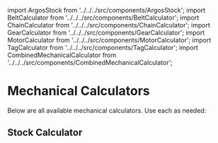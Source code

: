 import ArgosStock from '../../../src/components/ArgosStock';
import BeltCalculator from '../../../src/components/BeltCalculator';
import ChainCalculator from '../../../src/components/ChainCalculator';
import GearCalculator from '../../../src/components/GearCalculator';
import MotorCalculator from '../../../src/components/MotorCalculator';
import TagCalculator from '../../../src/components/TagCalculator';
import CombinedMechanicalCalculator from '../../../src/components/CombinedMechanicalCalculator';

# Mechanical Calculators
Below are all available mechanical calculators. Use each as needed:

<CombinedMechanicalCalculator />

## Stock Calculator
<TagCalculator />

